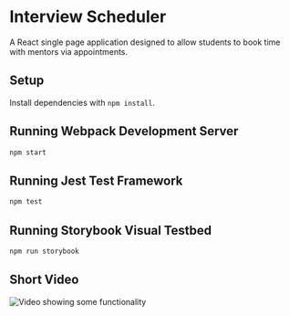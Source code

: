 # Interview Scheduler

A React single page application designed to allow students to book time with mentors via appointments.  

## Setup

Install dependencies with `npm install`.

## Running Webpack Development Server

```sh
npm start
```

## Running Jest Test Framework

```sh
npm test
```

## Running Storybook Visual Testbed

```sh
npm run storybook
```

## Short Video

![Video showing some functionality](https://www.loom.com/share/537390ce43e24ddfbbbe92cfe23ff6e5)

